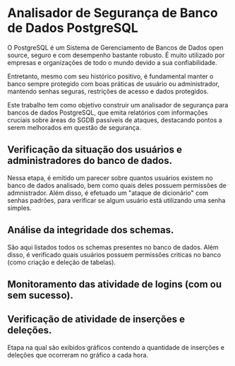 # Analisador de Segurança de Banco de Dados PostgreSQL

O PostgreSQL é um Sistema de Gerenciamento de Bancos de Dados open source, seguro e com desempenho bastante robusto. É muito utilizado por empresas e organizações de todo o mundo devido a sua confiabilidade.

Entretanto, mesmo com seu histórico positivo, é fundamental manter o banco sempre protegido com boas práticas de usuário ou administrador, mantendo senhas seguras, restrições de acesso e dados protegidos. 

Este trabalho tem como objetivo construir um analisador de segurança para bancos de dados PostgreSQL, que emita relatórios com informações cruciais sobre áreas do SGDB passíveis de ataques, destacando pontos a serem melhorados em questão de segurança. 

## Verificação da situação dos usuários e administradores do banco de dados.

Nessa etapa, é emitido um parecer sobre quantos usuários existem no banco de dados analisado, bem como quais deles possuem permissões de admnistrador. Além disso, é efetuado um "ataque de dicionário" com senhas padrões, para verificar se algum usuário está utilizando uma senha simples. 

## Análise da integridade dos schemas. 
São aqui listados todos os schemas presentes no banco de dados. Além disso, é verificado quais usuários possuem permissões criticas no banco (como criação e deleção de tabelas). 

## Monitoramento das atividade de logins (com ou sem sucesso). 


## Verificação de atividade de inserções e deleções.

Etapa na qual são exibidos gráficos contendo a quantidade de inserções e deleções que ocorreram no gráfico a cada hora. 